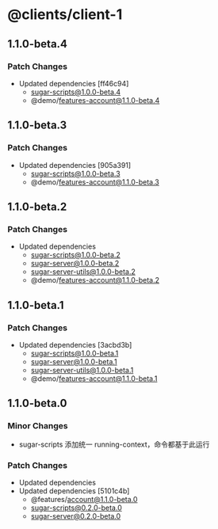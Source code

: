 # @clients/client-1

## 1.1.0-beta.4

### Patch Changes

- Updated dependencies [ff46c94]
  - sugar-scripts@1.0.0-beta.4
  - @demo/features-account@1.1.0-beta.4

## 1.1.0-beta.3

### Patch Changes

- Updated dependencies [905a391]
  - sugar-scripts@1.0.0-beta.3
  - @demo/features-account@1.1.0-beta.3

## 1.1.0-beta.2

### Patch Changes

- Updated dependencies
  - sugar-scripts@1.0.0-beta.2
  - sugar-server@1.0.0-beta.2
  - sugar-server-utils@1.0.0-beta.2
  - @demo/features-account@1.1.0-beta.2

## 1.1.0-beta.1

### Patch Changes

- Updated dependencies [3acbd3b]
  - sugar-scripts@1.0.0-beta.1
  - sugar-server@1.0.0-beta.1
  - sugar-server-utils@1.0.0-beta.1
  - @demo/features-account@1.1.0-beta.1

## 1.1.0-beta.0

### Minor Changes

- sugar-scripts 添加统一 running-context，命令都基于此运行

### Patch Changes

- Updated dependencies
- Updated dependencies [5101c4b]
  - @features/account@1.1.0-beta.0
  - sugar-scripts@0.2.0-beta.0
  - sugar-server@0.2.0-beta.0
